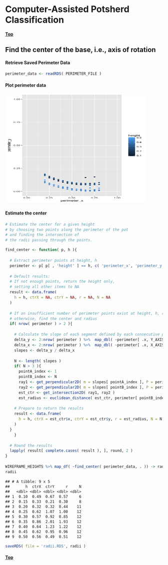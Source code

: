
# Computer-Assisted Potsherd Classification

#### [Top](../README.md)

Find the center of the base, i.e., axis of rotation
---------------------------------------------------

#### Retrieve Saved Perimeter Data

``` r
perimeter_data <- readRDS( PERIMETER_FILE )
```

#### Plot perimeter data

<img src="./images/perimeter_data.png" height="350" width="450" >

#### Estimate the center

``` r
# Estimate the center for a given height
# by choosing two points along the perimeter of the pot
# and finding the intersection of
# the radii passing through the points.
```

``` r
find_center <- function( p, h ){

  # Extract perimeter points at height, h
  perimeter <- p[ p[ , 'height' ] == h, c( 'perimeter_x', 'perimeter_y' ) ]
 
  # Default results: 
  # If not enough points, return the height only,
  # setting all other items to NA
  result <- data.frame(
    h = h, ctrX = NA, ctrY = NA, r = NA, N = NA
  )

  # If an insufficient number of perimeter points exist at height, h, return result unknown,
  # otherwise, find the center and radius
  if( nrow( perimeter ) > 2 ){
  
    # Calculate the slope of each segment defined by each consecutive pair of perimeter points
    delta_y <- 2:nrow( perimeter ) %>%  map_dbl( ~perimeter[ .x, Y_AXIS ] - perimeter[ .x-1, Y_AXIS ] )
    delta_x <- 2:nrow( perimeter ) %>%  map_dbl( ~perimeter[ .x, X_AXIS ] - perimeter[ .x-1, X_AXIS ] )
    slopes <- delta_y / delta_x

    N <- length( slopes )
    if( N > 3 ){
      pointA_index <- 1
      pointB_index <- N
      ray1 <- get_perpendicular2D( m = slopes[ pointA_index ], P = perimeter[ pointA_index + 1, ] )
      ray2 <- get_perpendicular2D( m = slopes[ pointB_index ], P = perimeter[ pointB_index - 1, ] )
      est_ctr <- get_intersection2D( ray1, ray2 )
      est_radius <- euclidean_distance( est_ctr, perimeter[ pointB_index, ] )

    # Prepare to return the results
    result <- data.frame(
      h = h, ctrX = est_ctr$x, ctrY = est_ctr$y, r = est_radius, N = N
    )
  }
    }

  # Round the results
  lapply( result[ complete.cases( result ), ], round, 2 )
}

WIREFRAME_HEIGHTS %>% map_df( ~find_center( perimeter_data, . )) -> radii
radii
```

    ## # A tibble: 9 x 5
    ##       h  ctrX  ctrY     r     N
    ##   <dbl> <dbl> <dbl> <dbl> <dbl>
    ## 1  0.10  0.49  0.67  0.57     6
    ## 2  0.15  0.33  0.21  0.30     8
    ## 3  0.20  0.32  0.32  0.44    11
    ## 4  0.25  0.62  1.07  1.00    12
    ## 5  0.30  0.57  0.92  0.85    12
    ## 6  0.35  0.86  2.01  1.93    12
    ## 7  0.40  0.64  1.23  1.22    12
    ## 8  0.45  0.62  0.95  0.96    12
    ## 9  0.50  0.56  0.49  0.51    12

``` r
saveRDS( file = 'radii.RDS', radii )
```

#### [Top](../README.md)
